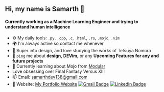 ## Hi, my name is Samarth 👋

<!--
**sdev138/sdev138** is a ✨ _special_ ✨ repository because its `README.md` (this file) appears on your GitHub profile.

Here are some ideas to get you started:

- 🔭 I’m currently working on ...
- 🌱 I’m currently learning ...
- 👯 I’m looking to collaborate on ...
- 🤔 I’m looking for help with ...
- 💬 Ask me about ...
- 📫 How to reach me: ...
- 😄 Pronouns: ...
- ⚡ Fun fact: ...
-->

#### Currently working as a Machine Learning Engineer and trying to understand human intelligence 
<!--
Full-Stack Developer at [Medicare](https://medicare.pt?ref=github-caneco);<br>
Host/Organizing [Laracon EU](https://laracon.eu?ref=github-caneco);<br>
--> 
- ⚙️ My daily tools: `.py`, `.cpp`, `.c`, `.html`, `.rs`, `.mojo`, `.vim`
- 🌍 I'm always active so contact me whenever
- 💅 Super into design, and love studying the works of Tetsuya Nomura
- 💬 `ping` me about **design**, **DEVim**, or any **Upcoming Features for any and future projects**
- 🌱 Currently learning about Mojo from [Modular](https://www.modular.com/)
- Love obsessing over Final Fantasy Versus XIII
- 📫 Email: samarthdev138@gmail.com
- 🔭 Website: [My Portfolio Website](https://sdev138.github.io/)
[![Gmail Badge](https://img.shields.io/badge/-ing.samarthdev138@gmail.com-c14438?style=flat-square&logo=Gmail&logoColor=white&link=mailto:ing.samarthdev138@gmail.com)](samarthdev138@gmail.com)
[![Linkedin Badge](https://img.shields.io/badge/-sdev138-blue?style=flat-square&logo=Linkedin&logoColor=white&link=https://www.linkedin.com/in/samarth-dev/)](https://www.linkedin.com/in/samarth-dev/)

